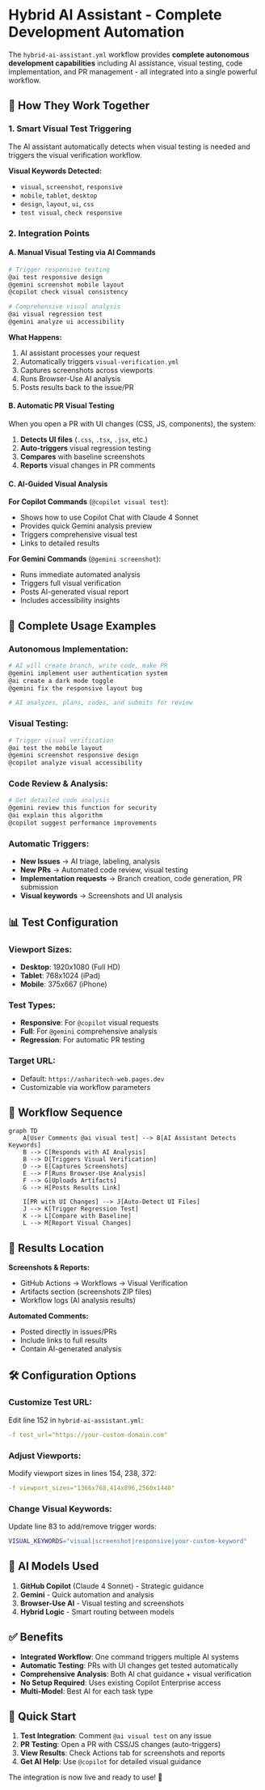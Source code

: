 # Hybrid AI Assistant - Complete Development Automation

The `hybrid-ai-assistant.yml` workflow provides **complete autonomous development capabilities** including AI assistance, visual testing, code implementation, and PR management - all integrated into a single powerful workflow.

## 🔗 **How They Work Together**

### **1. Smart Visual Test Triggering**

The AI assistant automatically detects when visual testing is needed and triggers the visual verification workflow.

**Visual Keywords Detected:**
- `visual`, `screenshot`, `responsive`
- `mobile`, `tablet`, `desktop`
- `design`, `layout`, `ui`, `css`
- `test visual`, `check responsive`

### **2. Integration Points**

#### **A. Manual Visual Testing via AI Commands**

```bash
# Trigger responsive testing
@ai test responsive design
@gemini screenshot mobile layout
@copilot check visual consistency

# Comprehensive visual analysis
@ai visual regression test
@gemini analyze ui accessibility
```

**What Happens:**
1. AI assistant processes your request
2. Automatically triggers `visual-verification.yml`
3. Captures screenshots across viewports
4. Runs Browser-Use AI analysis
5. Posts results back to the issue/PR

#### **B. Automatic PR Visual Testing**

When you open a PR with UI changes (CSS, JS, components), the system:

1. **Detects UI files** (`.css`, `.tsx`, `.jsx`, etc.)
2. **Auto-triggers** visual regression testing
3. **Compares** with baseline screenshots
4. **Reports** visual changes in PR comments

#### **C. AI-Guided Visual Analysis**

**For Copilot Commands** (`@copilot visual test`):
- Shows how to use Copilot Chat with Claude 4 Sonnet
- Provides quick Gemini analysis preview
- Triggers comprehensive visual test
- Links to detailed results

**For Gemini Commands** (`@gemini screenshot`):
- Runs immediate automated analysis
- Triggers full visual verification
- Posts AI-generated visual report
- Includes accessibility insights

## 🎯 **Complete Usage Examples**

### **Autonomous Implementation:**

```bash
# AI will create branch, write code, make PR
@gemini implement user authentication system
@ai create a dark mode toggle
@gemini fix the responsive layout bug

# AI analyzes, plans, codes, and submits for review
```

### **Visual Testing:**

```bash
# Trigger visual verification
@ai test the mobile layout
@gemini screenshot responsive design
@copilot analyze visual accessibility
```

### **Code Review & Analysis:**

```bash
# Get detailed code analysis
@gemini review this function for security
@ai explain this algorithm
@copilot suggest performance improvements
```

### **Automatic Triggers:**

- **New Issues** → AI triage, labeling, analysis
- **New PRs** → Automated code review, visual testing
- **Implementation requests** → Branch creation, code generation, PR submission
- **Visual keywords** → Screenshots and UI analysis

## 📊 **Test Configuration**

### **Viewport Sizes:**
- **Desktop**: 1920x1080 (Full HD)
- **Tablet**: 768x1024 (iPad)
- **Mobile**: 375x667 (iPhone)

### **Test Types:**
- **Responsive**: For `@copilot` visual requests
- **Full**: For `@gemini` comprehensive analysis
- **Regression**: For automatic PR testing

### **Target URL:**
- Default: `https://asharitech-web.pages.dev`
- Customizable via workflow parameters

## 🔄 **Workflow Sequence**

```mermaid
graph TD
    A[User Comments @ai visual test] --> B[AI Assistant Detects Keywords]
    B --> C[Responds with AI Analysis]
    B --> D[Triggers Visual Verification]
    D --> E[Captures Screenshots]
    E --> F[Runs Browser-Use Analysis]
    F --> G[Uploads Artifacts]
    G --> H[Posts Results Link]
    
    I[PR with UI Changes] --> J[Auto-Detect UI Files]
    J --> K[Trigger Regression Test]
    K --> L[Compare with Baseline]
    L --> M[Report Visual Changes]
```

## 📁 **Results Location**

**Screenshots & Reports:**
- GitHub Actions → Workflows → Visual Verification
- Artifacts section (screenshots ZIP files)
- Workflow logs (AI analysis results)

**Automated Comments:**
- Posted directly in issues/PRs
- Include links to full results
- Contain AI-generated analysis

## 🛠️ **Configuration Options**

### **Customize Test URL:**
Edit line 152 in `hybrid-ai-assistant.yml`:
```yaml
-f test_url="https://your-custom-domain.com"
```

### **Adjust Viewports:**
Modify viewport sizes in lines 154, 238, 372:
```yaml
-f viewport_sizes="1366x768,414x896,2560x1440"
```

### **Change Visual Keywords:**
Update line 83 to add/remove trigger words:
```bash
VISUAL_KEYWORDS="visual|screenshot|responsive|your-custom-keyword"
```

## 🎨 **AI Models Used**

1. **GitHub Copilot** (Claude 4 Sonnet) - Strategic guidance
2. **Gemini** - Quick automation and analysis
3. **Browser-Use AI** - Visual testing and screenshots
4. **Hybrid Logic** - Smart routing between models

## ✅ **Benefits**

- **Integrated Workflow**: One command triggers multiple AI systems
- **Automatic Testing**: PRs with UI changes get tested automatically
- **Comprehensive Analysis**: Both AI chat guidance + visual verification
- **No Setup Required**: Uses existing Copilot Enterprise access
- **Multi-Model**: Best AI for each task type

## 🚀 **Quick Start**

1. **Test Integration**: Comment `@ai visual test` on any issue
2. **PR Testing**: Open a PR with CSS/JS changes (auto-triggers)
3. **View Results**: Check Actions tab for screenshots and reports
4. **Get AI Help**: Use `@copilot` for detailed visual guidance

The integration is now live and ready to use! 🎉